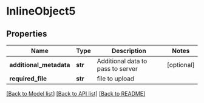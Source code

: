 # InlineObject5

## Properties
Name | Type | Description | Notes
------------ | ------------- | ------------- | -------------
**additional_metadata** | **str** | Additional data to pass to server | [optional] 
**required_file** | **str** | file to upload | 

[[Back to Model list]](../README.md#documentation-for-models) [[Back to API list]](../README.md#documentation-for-api-endpoints) [[Back to README]](../README.md)


